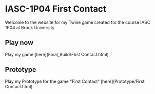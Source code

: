 # IASC-1P04 First Contact

Welcome to the website for my Twine game created for the course IASC 1P04 at Brock University

## Play now

Play my game [here](Final_Build/First Contact.html)

## Prototype

Play my Prototype for the game "First Contact" [here](Prototype/First Contact.html)
